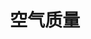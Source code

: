---
title: 空气质量
tag: [guide, api, air, overview]
layout: guide-overview
description: 中国3000+市县区及1700+监测站点的空气质量AQI数据，包括空气质量（AQI）实时数据，空气质量未来5天预报。
permalink: /docs/api/air/
ref: 0-api-air
---